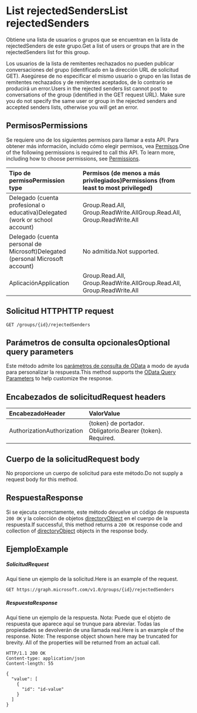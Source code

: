 # <a name="list-rejectedsenders"></a><span data-ttu-id="e68a7-101">List rejectedSenders</span><span class="sxs-lookup"><span data-stu-id="e68a7-101">List rejectedSenders</span></span>

<span data-ttu-id="e68a7-102">Obtiene una lista de usuarios o grupos que se encuentran en la lista de rejectedSenders de este grupo.</span><span class="sxs-lookup"><span data-stu-id="e68a7-102">Get a list of users or groups that are in the rejectedSenders list for this group.</span></span> 

<span data-ttu-id="e68a7-p101">Los usuarios de la lista de remitentes rechazados no pueden publicar conversaciones del grupo (identificado en la dirección URL de solicitud GET). Asegúrese de no especificar el mismo usuario o grupo en las listas de remitentes rechazados y de remitentes aceptados, de lo contrario se producirá un error.</span><span class="sxs-lookup"><span data-stu-id="e68a7-p101">Users in the rejected senders list cannot post to conversations of the group (identified in the GET request URL). Make sure you do not specify the same user or group in the rejected senders and accepted senders lists, otherwise you will get an error.</span></span>
## <a name="permissions"></a><span data-ttu-id="e68a7-105">Permisos</span><span class="sxs-lookup"><span data-stu-id="e68a7-105">Permissions</span></span>
<span data-ttu-id="e68a7-p102">Se requiere uno de los siguientes permisos para llamar a esta API. Para obtener más información, incluido cómo elegir permisos, vea [Permisos](../../../concepts/permissions_reference.md).</span><span class="sxs-lookup"><span data-stu-id="e68a7-p102">One of the following permissions is required to call this API. To learn more, including how to choose permissions, see [Permissions](../../../concepts/permissions_reference.md).</span></span>

|<span data-ttu-id="e68a7-108">Tipo de permiso</span><span class="sxs-lookup"><span data-stu-id="e68a7-108">Permission type</span></span>      | <span data-ttu-id="e68a7-109">Permisos (de menos a más privilegiados)</span><span class="sxs-lookup"><span data-stu-id="e68a7-109">Permissions (from least to most privileged)</span></span>              |
|:--------------------|:---------------------------------------------------------|
|<span data-ttu-id="e68a7-110">Delegado (cuenta profesional o educativa)</span><span class="sxs-lookup"><span data-stu-id="e68a7-110">Delegated (work or school account)</span></span> | <span data-ttu-id="e68a7-111">Group.Read.All, Group.ReadWrite.All</span><span class="sxs-lookup"><span data-stu-id="e68a7-111">Group.Read.All, Group.ReadWrite.All</span></span>    |
|<span data-ttu-id="e68a7-112">Delegado (cuenta personal de Microsoft)</span><span class="sxs-lookup"><span data-stu-id="e68a7-112">Delegated (personal Microsoft account)</span></span> | <span data-ttu-id="e68a7-113">No admitida.</span><span class="sxs-lookup"><span data-stu-id="e68a7-113">Not supported.</span></span>    |
|<span data-ttu-id="e68a7-114">Aplicación</span><span class="sxs-lookup"><span data-stu-id="e68a7-114">Application</span></span> | <span data-ttu-id="e68a7-115">Group.Read.All, Group.ReadWrite.All</span><span class="sxs-lookup"><span data-stu-id="e68a7-115">Group.Read.All, Group.ReadWrite.All</span></span> |

## <a name="http-request"></a><span data-ttu-id="e68a7-116">Solicitud HTTP</span><span class="sxs-lookup"><span data-stu-id="e68a7-116">HTTP request</span></span>
<!-- { "blockType": "ignored" } -->
```http
GET /groups/{id}/rejectedSenders
```
## <a name="optional-query-parameters"></a><span data-ttu-id="e68a7-117">Parámetros de consulta opcionales</span><span class="sxs-lookup"><span data-stu-id="e68a7-117">Optional query parameters</span></span>
<span data-ttu-id="e68a7-118">Este método admite los [parámetros de consulta de OData](http://developer.microsoft.com/en-us/graph/docs/overview/query_parameters) a modo de ayuda para personalizar la respuesta.</span><span class="sxs-lookup"><span data-stu-id="e68a7-118">This method supports the [OData Query Parameters](http://developer.microsoft.com/en-us/graph/docs/overview/query_parameters) to help customize the response.</span></span>
## <a name="request-headers"></a><span data-ttu-id="e68a7-119">Encabezados de solicitud</span><span class="sxs-lookup"><span data-stu-id="e68a7-119">Request headers</span></span>
| <span data-ttu-id="e68a7-120">Encabezado</span><span class="sxs-lookup"><span data-stu-id="e68a7-120">Header</span></span>       | <span data-ttu-id="e68a7-121">Valor</span><span class="sxs-lookup"><span data-stu-id="e68a7-121">Value</span></span> |
|:---------------|:--------|
| <span data-ttu-id="e68a7-122">Authorization</span><span class="sxs-lookup"><span data-stu-id="e68a7-122">Authorization</span></span>  | <span data-ttu-id="e68a7-p103">{token} de portador. Obligatorio.</span><span class="sxs-lookup"><span data-stu-id="e68a7-p103">Bearer {token}. Required.</span></span>  |

## <a name="request-body"></a><span data-ttu-id="e68a7-125">Cuerpo de la solicitud</span><span class="sxs-lookup"><span data-stu-id="e68a7-125">Request body</span></span>
<span data-ttu-id="e68a7-126">No proporcione un cuerpo de solicitud para este método.</span><span class="sxs-lookup"><span data-stu-id="e68a7-126">Do not supply a request body for this method.</span></span>

## <a name="response"></a><span data-ttu-id="e68a7-127">Respuesta</span><span class="sxs-lookup"><span data-stu-id="e68a7-127">Response</span></span>

<span data-ttu-id="e68a7-128">Si se ejecuta correctamente, este método devuelve un código de respuesta `200 OK` y la colección de objetos [directoryObject](../resources/directoryobject.md) en el cuerpo de la respuesta.</span><span class="sxs-lookup"><span data-stu-id="e68a7-128">If successful, this method returns a `200 OK` response code and collection of [directoryObject](../resources/directoryobject.md) objects in the response body.</span></span>
## <a name="example"></a><span data-ttu-id="e68a7-129">Ejemplo</span><span class="sxs-lookup"><span data-stu-id="e68a7-129">Example</span></span>
##### <a name="request"></a><span data-ttu-id="e68a7-130">Solicitud</span><span class="sxs-lookup"><span data-stu-id="e68a7-130">Request</span></span>
<span data-ttu-id="e68a7-131">Aquí tiene un ejemplo de la solicitud.</span><span class="sxs-lookup"><span data-stu-id="e68a7-131">Here is an example of the request.</span></span>
<!-- {
  "blockType": "request",
  "name": "get_rejectedsenders"
}-->
```http
GET https://graph.microsoft.com/v1.0/groups/{id}/rejectedSenders
```
##### <a name="response"></a><span data-ttu-id="e68a7-132">Respuesta</span><span class="sxs-lookup"><span data-stu-id="e68a7-132">Response</span></span>
<span data-ttu-id="e68a7-p104">Aquí tiene un ejemplo de la respuesta. Nota: Puede que el objeto de respuesta que aparece aquí se trunque para abreviar. Todas las propiedades se devolverán de una llamada real.</span><span class="sxs-lookup"><span data-stu-id="e68a7-p104">Here is an example of the response. Note: The response object shown here may be truncated for brevity. All of the properties will be returned from an actual call.</span></span>
<!-- {
  "blockType": "response",
  "truncated": true,
  "@odata.type": "microsoft.graph.directoryObject",
  "isCollection": true
} -->
```http
HTTP/1.1 200 OK
Content-type: application/json
Content-length: 55

{
  "value": [
    {
      "id": "id-value"
    }
  ]
}
```

<!-- uuid: 8fcb5dbc-d5aa-4681-8e31-b001d5168d79
2015-10-25 14:57:30 UTC -->
<!-- {
  "type": "#page.annotation",
  "description": "List rejectedSenders",
  "keywords": "",
  "section": "documentation",
  "tocPath": ""
}-->